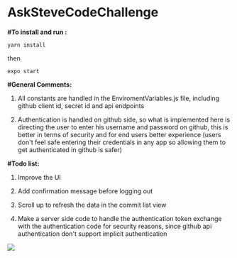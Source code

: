 # AskSteveCodeChallenge

**#To install and run :**

`yarn install` 

then 

`expo start`

**#General Comments:**

1. All constants are handled in the EnviromentVariables.js file, including github client id, secret id and api endpoints

2. Authentication is handled on github side, so what is implemented here is directing the user to enter his username and password on github, this is
better in terms of security and for end users better experience (users don't feel safe entering their credentials in any app so allowing
them to get authenticated in github is safer)


**#Todo list:**

1. Improve the UI

2. Add confirmation message before logging out

3. Scroll up to refresh the data in the commit list view

4. Make a server side code to handle the authentication token exchange with the authentication code for security reasons, since github api authentication don't support implicit authentication

![](ezgif.com-gif-maker.gif)
